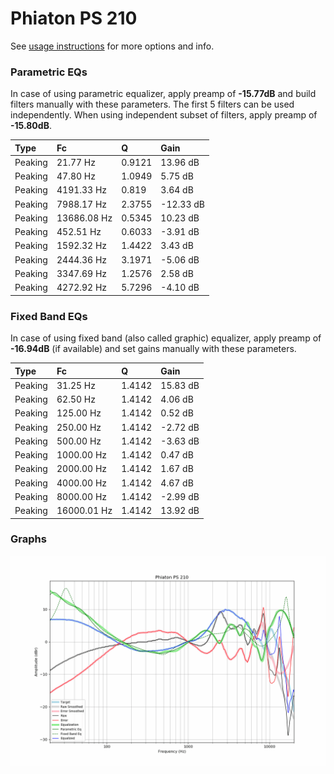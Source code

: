 # Phiaton PS 210
See [usage instructions](https://github.com/jaakkopasanen/AutoEq#usage) for more options and info.

### Parametric EQs
In case of using parametric equalizer, apply preamp of **-15.77dB** and build filters manually
with these parameters. The first 5 filters can be used independently.
When using independent subset of filters, apply preamp of **-15.80dB**.

| Type    | Fc          |      Q | Gain      |
|:--------|:------------|:-------|:----------|
| Peaking | 21.77 Hz    | 0.9121 | 13.96 dB  |
| Peaking | 47.80 Hz    | 1.0949 | 5.75 dB   |
| Peaking | 4191.33 Hz  | 0.819  | 3.64 dB   |
| Peaking | 7988.17 Hz  | 2.3755 | -12.33 dB |
| Peaking | 13686.08 Hz | 0.5345 | 10.23 dB  |
| Peaking | 452.51 Hz   | 0.6033 | -3.91 dB  |
| Peaking | 1592.32 Hz  | 1.4422 | 3.43 dB   |
| Peaking | 2444.36 Hz  | 3.1971 | -5.06 dB  |
| Peaking | 3347.69 Hz  | 1.2576 | 2.58 dB   |
| Peaking | 4272.92 Hz  | 5.7296 | -4.10 dB  |

### Fixed Band EQs
In case of using fixed band (also called graphic) equalizer, apply preamp of **-16.94dB**
(if available) and set gains manually with these parameters.

| Type    | Fc          |      Q | Gain     |
|:--------|:------------|:-------|:---------|
| Peaking | 31.25 Hz    | 1.4142 | 15.83 dB |
| Peaking | 62.50 Hz    | 1.4142 | 4.06 dB  |
| Peaking | 125.00 Hz   | 1.4142 | 0.52 dB  |
| Peaking | 250.00 Hz   | 1.4142 | -2.72 dB |
| Peaking | 500.00 Hz   | 1.4142 | -3.63 dB |
| Peaking | 1000.00 Hz  | 1.4142 | 0.47 dB  |
| Peaking | 2000.00 Hz  | 1.4142 | 1.67 dB  |
| Peaking | 4000.00 Hz  | 1.4142 | 4.67 dB  |
| Peaking | 8000.00 Hz  | 1.4142 | -2.99 dB |
| Peaking | 16000.01 Hz | 1.4142 | 13.92 dB |

### Graphs
![](./Phiaton%20PS%20210.png)
